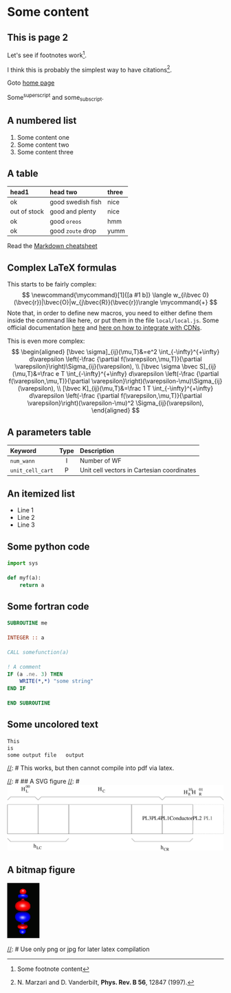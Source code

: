 # Some content

## This is page 2

Let's see if footnotes work[^myfootnote].

[//]: # (This will go at the bottom of the page)

[^myfootnote]: Some footnote content

I think this is probably the simplest way to have citations[^mycit].


[^mycit]: N. Marzari and D. Vanderbilt, **Phys. Rev. B 56**, 12847 (1997).


Goto [home page](index)

Some<sup>superscript</sup> and some<sub>subscript</sub>.

## A numbered list

[//]: # (I explicitly create anchor tags here)


1. <a name="point1"></a>Some content one
1. <a name="point2"></a>Some content two
1. <a name="point3"></a>Some content three

## A table

| head1        | head two          | three |
|:-------------|:------------------|:------|
| ok           | good swedish fish | nice  |
| out of stock | good and plenty   | nice  |
| ok           | good `oreos`      | hmm   |
| ok           | good `zoute` drop | yumm  |


Read the [Markdown cheatsheet](https://github.com/adam-p/markdown-here/wiki/Markdown-Cheatsheet#tables)

## Complex LaTeX formulas

This starts to be fairly complex:
$$
\newcommand{\mycommand}[1]{[a #1 b]}
\langle w_{i\bvec 0}(\bvec{r})|\bvec{O}|w_{j\bvec{R}}(\bvec{r})\rangle \mycommand{+}
$$
Note that, in order to define new macros, you need to either define them inside
the command like here, or put them in the file `local/local.js`.
Some official documentation [here](http://docs.mathjax.org/en/latest/tex.html#defining-tex-macros)
and [here on how to integrate with CDNs](http://docs.mathjax.org/en/latest/configuration.html#using-a-local-configuration-file-with-a-cdn).


This is even more complex:
$$
\begin{aligned}
  [\bvec \sigma]_{ij}(\mu,T)&=e^2 \int_{-\infty}^{+\infty} d\varepsilon \left(-\frac {\partial f(\varepsilon,\mu,T)}{\partial \varepsilon}\right)\Sigma_{ij}(\varepsilon), \\
  [\bvec \sigma \bvec S]_{ij}(\mu,T)&=\frac e T \int_{-\infty}^{+\infty} d\varepsilon \left(-\frac {\partial f(\varepsilon,\mu,T)}{\partial \varepsilon}\right)(\varepsilon-\mu)\Sigma_{ij}(\varepsilon), \\
  [\bvec K]_{ij}(\mu,T)&=\frac 1 T \int_{-\infty}^{+\infty} d\varepsilon \left(-\frac {\partial f(\varepsilon,\mu,T)}{\partial \varepsilon}\right)(\varepsilon-\mu)^2 \Sigma_{ij}(\varepsilon),
\end{aligned}
$$

## A parameters table

[//]: # (This is a comment: leave empty lines around)
[//]: # (Note that every header automatically gets a anchor that can be linked to by putting to lowercase and replacing spaces with dashes)

| Keyword | Type | Description |
|:--------|:----:|:------------|
| `num_wann` | I | Number of WF |
| `unit_cell_cart` | P | Unit cell vectors in Cartesian coordinates |

## An itemized list

- Line 1
- Line 2
- Line 3






## Some python code
```python
import sys

def myf(a):
    return a
```


## Some fortran code
```fortran
SUBROUTINE me

INTEGER :: a

CALL somefunction(a)

! A comment
IF (a .ne. 3) THEN
    WRITE(*,*) "some string"
END IF

END SUBROUTINE
```



## Some uncolored text
```
This
is 
some output file   output
```

[//]: # This works, but then cannot compile into pdf via latex.

[//]: # ## A SVG figure
[//]: #  ![An LCR setup](images/lcr_2c2.svg)

## A bitmap figure
![A Wannier function](images/bt1.png)

[//]: # Use only png or jpg for later latex compilation


